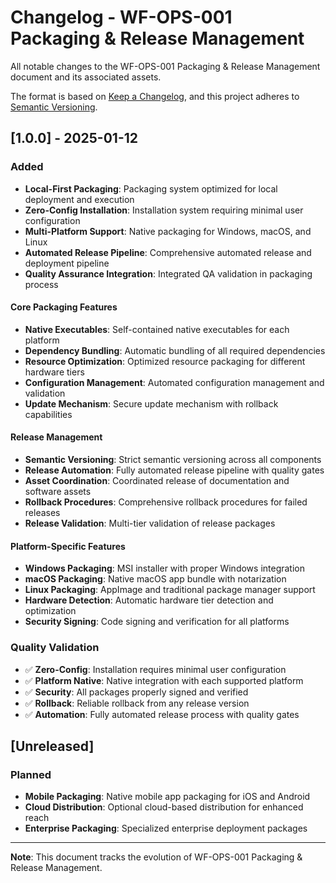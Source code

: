 # Changelog - WF-OPS-001 Packaging & Release Management

All notable changes to the WF-OPS-001 Packaging & Release Management document and its associated assets.

The format is based on [Keep a Changelog](https://keepachangelog.com/en/1.0.0/),
and this project adheres to [Semantic Versioning](https://semver.org/spec/v2.0.0.html).

## [1.0.0] - 2025-01-12

### Added
- **Local-First Packaging**: Packaging system optimized for local deployment and execution
- **Zero-Config Installation**: Installation system requiring minimal user configuration
- **Multi-Platform Support**: Native packaging for Windows, macOS, and Linux
- **Automated Release Pipeline**: Comprehensive automated release and deployment pipeline
- **Quality Assurance Integration**: Integrated QA validation in packaging process

#### Core Packaging Features
- **Native Executables**: Self-contained native executables for each platform
- **Dependency Bundling**: Automatic bundling of all required dependencies
- **Resource Optimization**: Optimized resource packaging for different hardware tiers
- **Configuration Management**: Automated configuration management and validation
- **Update Mechanism**: Secure update mechanism with rollback capabilities

#### Release Management
- **Semantic Versioning**: Strict semantic versioning across all components
- **Release Automation**: Fully automated release pipeline with quality gates
- **Asset Coordination**: Coordinated release of documentation and software assets
- **Rollback Procedures**: Comprehensive rollback procedures for failed releases
- **Release Validation**: Multi-tier validation of release packages

#### Platform-Specific Features
- **Windows Packaging**: MSI installer with proper Windows integration
- **macOS Packaging**: Native macOS app bundle with notarization
- **Linux Packaging**: AppImage and traditional package manager support
- **Hardware Detection**: Automatic hardware tier detection and optimization
- **Security Signing**: Code signing and verification for all platforms

### Quality Validation
- ✅ **Zero-Config**: Installation requires minimal user configuration
- ✅ **Platform Native**: Native integration with each supported platform
- ✅ **Security**: All packages properly signed and verified
- ✅ **Rollback**: Reliable rollback from any release version
- ✅ **Automation**: Fully automated release process with quality gates

## [Unreleased]

### Planned
- **Mobile Packaging**: Native mobile app packaging for iOS and Android
- **Cloud Distribution**: Optional cloud-based distribution for enhanced reach
- **Enterprise Packaging**: Specialized enterprise deployment packages

---

**Note**: This document tracks the evolution of WF-OPS-001 Packaging & Release Management.
